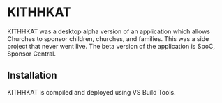 # KITHHKAT
KITHHKAT was a desktop alpha version of an application which allows Churches to sponsor children, churches, and families.
This was a side project that never went live.
The beta version of the application is SpoC, Sponsor Central.

## Installation
KITHHKAT is compiled and deployed using VS Build Tools.
